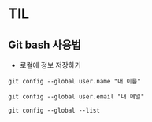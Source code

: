 # TIL

## Git bash 사용법

* 로컬에 정보 저장하기
```
git config --global user.name "내 이름"

git config --global user.email "내 메일"

git config --global --list

```


